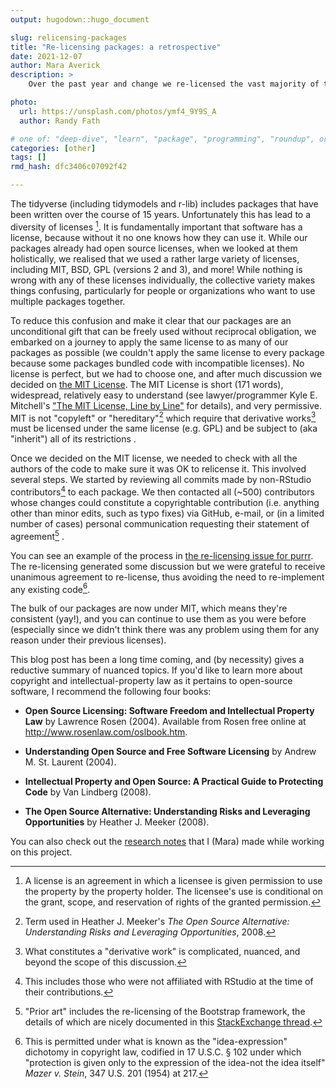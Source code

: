 ```yaml
---
output: hugodown::hugo_document

slug: relicensing-packages
title: "Re-licensing packages: a retrospective"
date: 2021-12-07
author: Mara Averick
description: >
    Over the past year and change we re-licensed the vast majority of tidyverse, tidymodels, and r-lib packages to use the MIT license. Here, we discuss the mechanics and rationale.

photo:
  url: https://unsplash.com/photos/ymf4_9Y9S_A
  author: Randy Fath

# one of: "deep-dive", "learn", "package", "programming", "roundup", or "other"
categories: [other] 
tags: []
rmd_hash: dfc3406c07092f42

---
```


<!--
TODO:
* [x] Look over / edit the post's title in the yaml
* [x] Edit (or delete) the description; note this appears in the Twitter card
* [x] Pick category and tags (see existing with [`hugodown::tidy_show_meta()`](https://rdrr.io/pkg/hugodown/man/use_tidy_post.html))
* [x] Find photo & update yaml metadata
* [x] Create `thumbnail-sq.jpg`; height and width should be equal
* [x] Create `thumbnail-wd.jpg`; width should be >5x height
* [x] [`hugodown::use_tidy_thumbnails()`](https://rdrr.io/pkg/hugodown/man/use_tidy_post.html)
* [x] Add intro sentence, e.g. the standard tagline for the package
* [x] [`usethis::use_tidy_thanks()`](https://usethis.r-lib.org/reference/use_tidy_thanks.html)
-->

The tidyverse (including tidymodels and r-lib) includes packages that have been written over the course of 15 years. Unfortunately this has lead to a diversity of licenses [^1]. It is fundamentally important that software has a license, because without it no one knows how they can use it. While our packages already had open source licenses, when we looked at them holistically, we realised that we used a rather large variety of licenses, including MIT, BSD, GPL (versions 2 and 3), and more! While nothing is wrong with any of these licenses individually, the collective variety makes things confusing, particularly for people or organizations who want to use multiple packages together.

To reduce this confusion and make it clear that our packages are an unconditional gift that can be freely used without reciprocal obligation, we embarked on a journey to apply the same license to as many of our packages as possible (we couldn't apply the same license to every package because some packages bundled code with incompatible licenses). No license is perfect, but we had to choose one, and after much discussion we decided on [the MIT License](https://spdx.org/licenses/MIT). The MIT License is short (171 words), widespread, relatively easy to understand (see lawyer/programmer Kyle E. Mitchell's ["The MIT License, Line by Line"](https://writing.kemitchell.com/2016/09/21/MIT-License-Line-by-Line.html) for details), and very permissive. MIT is not "copyleft" or "hereditary"[^2] which require that derivative works[^3] must be licensed under the same license (e.g. GPL) and be subject to (aka "inherit") all of its restrictions .

Once we decided on the MIT license, we needed to check with all the authors of the code to make sure it was OK to relicense it. This involved several steps. We started by reviewing all commits made by non-RStudio contributors[^4] to each package. We then contacted all (\~500) contributors whose changes could constitute a copyrightable contribution (i.e. anything other than minor edits, such as typo fixes) via GitHub, e-mail, or (in a limited number of cases) personal communication requesting their statement of agreement[^5] .

You can see an example of the process in [the re-licensing issue for purrr](https://github.com/tidyverse/purrr/issues/805). The re-licensing generated some discussion but we were grateful to receive unanimous agreement to re-license, thus avoiding the need to re-implement any existing code[^6].

The bulk of our packages are now under MIT, which means they're consistent (yay!), and you can continue to use them as you were before (especially since we didn't think there was any problem using them for any reason under their previous licenses).

This blog post has been a long time coming, and (by necessity) gives a reductive summary of nuanced topics. If you'd like to learn more about copyright and intellectual-property law as it pertains to open-source software, I recommend the following four books:

-   **Open Source Licensing: Software Freedom and Intellectual Property Law** by Lawrence Rosen (2004). Available from Rosen free online at <http://www.rosenlaw.com/oslbook.htm>.

-   **Understanding Open Source and Free Software Licensing** by Andrew M. St. Laurent (2004).

-   **Intellectual Property and Open Source: A Practical Guide to Protecting Code** by Van Lindberg (2008).

-   **The Open Source Alternative: Understanding Risks and Leveraging Opportunities** by Heather J. Meeker (2008).

You can also check out the [research notes](https://colorado.rstudio.com/rsc/relicensing-the-notes/the-notes.html) that I (Mara) made while working on this project.

[^1]: A license is an agreement in which a licensee is given permission to use the property by the property holder. The licensee's use is conditional on the grant, scope, and reservation of rights of the granted permission.

[^2]: Term used in Heather J. Meeker's *The Open Source Alternative: Understanding Risks and Leveraging Opportunities*, 2008.

[^3]: What constitutes a "derivative work" is complicated, nuanced, and beyond the scope of this discussion.

[^4]: This includes those who were not affiliated with RStudio at the time of their contributions.

[^5]: "Prior art" includes the re-licensing of the Bootstrap framework, the details of which are nicely documented in this [StackExchange thread](https://opensource.stackexchange.com/questions/6097/how-does-bootstrap-v4-mit-deal-with-contributions-made-under-v3-apache-2-0/6099#6099).

[^6]: This is permitted under what is known as the "idea-expression" dichotomy in copyright law, codified in 17 U.S.C. § 102 under which "protection is given only to the expression of the idea-not the idea itself" *Mazer v. Stein*, 347 U.S. 201 (1954) at 217.

